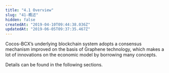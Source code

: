```yaml
---
title: "4.1 Overview"
slug: "41-概述"
hidden: false
createdAt: "2019-04-10T09:44:38.036Z"
updatedAt: "2019-06-05T09:37:35.467Z"
---
```

Cocos-BCX’s underlying blockchain system adopts a consensus mechanism improved on the basis of Graphene technology, which makes a lot of innovations on the economic model by borrowing many concepts.

Details can be found in the following sections.